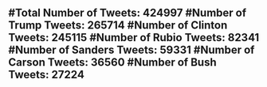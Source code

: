 #Total Number of Tweets: 424997 
#Number of Trump Tweets: 265714
#Number of Clinton Tweets: 245115
#Number of Rubio Tweets: 82341
#Number of Sanders Tweets: 59331
#Number of Carson Tweets: 36560
#Number of Bush Tweets: 27224
---
